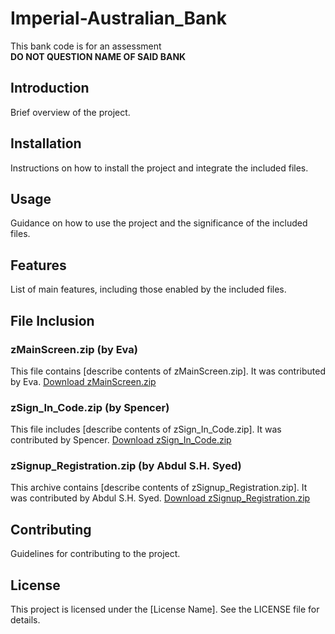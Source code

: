# Imperial-Australian_Bank
This bank code is for an assessment <br> 
**DO NOT QUESTION NAME OF SAID BANK**

## Introduction
Brief overview of the project.

## Installation
Instructions on how to install the project and integrate the included files.

## Usage
Guidance on how to use the project and the significance of the included files.

## Features
List of main features, including those enabled by the included files.

## File Inclusion

### zMainScreen.zip (by Eva)
This file contains [describe contents of zMainScreen.zip]. It was contributed by Eva.
<a href="https://github.com/GitHubSASH24/Imperial-Australian_Bank/raw/main/zMainScreen.zip" download>Download zMainScreen.zip</a>

### zSign_In_Code.zip (by Spencer)
This file includes [describe contents of zSign_In_Code.zip]. It was contributed by Spencer.
<a href="https://github.com/GitHubSASH24/Imperial-Australian_Bank/raw/main/zSign_In_Code.zip" download>Download zSign_In_Code.zip</a>

### zSignup_Registration.zip (by Abdul S.H. Syed)
This archive contains [describe contents of zSignup_Registration.zip]. It was contributed by Abdul S.H. Syed.
<a href="https://github.com/GitHubSASH24/Imperial-Australian_Bank/raw/main/zSignup_Registration.zip" download>Download zSignup_Registration.zip</a>

## Contributing
Guidelines for contributing to the project.

## License
This project is licensed under the [License Name]. See the LICENSE file for details.
